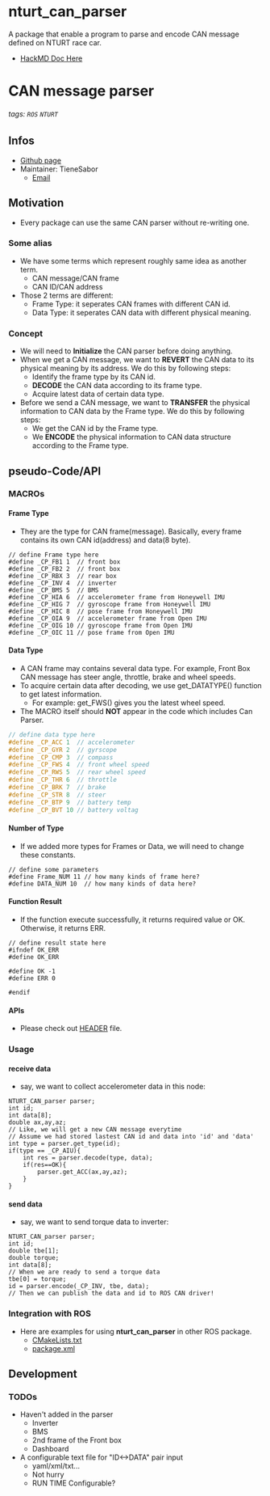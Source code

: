 # nturt_can_parser
A package that enable a program to parse and encode CAN message defined on NTURT race car.
- [HackMD Doc Here](https://hackmd.io/4qtuOHkrRgCJhWhzTcpmWA?view)
# CAN message parser
###### tags: `ROS` `NTURT`
## Infos
- [Github page](https://github.com/NTURacingTeam/nturt_can_parser)
- Maintainer: TieneSabor
    - [Email](tw88712@gmail.com)

## Motivation
- Every package can use the same CAN parser without re-writing one.
### Some alias
- We have some terms which represent roughly same idea as another term.
    - CAN message/CAN frame
    - CAN ID/CAN address
- Those 2 terms are different:
    - Frame Type: it seperates CAN frames with different CAN id.
    - Data Type: it seperates CAN data with different physical meaning.
### Concept
- We will need to **Initialize** the CAN parser before doing anything.
- When we get a CAN message, we want to **REVERT** the CAN data to its physical meaning by its address.  We do this by following steps:
    - Identify the frame type by its CAN id.
    - **DECODE** the CAN data according to its frame type.
    - Acquire latest data of certain data type.
- Before we send a CAN message, we want to **TRANSFER** the physical information to CAN data by the Frame type.  We do this by following steps:
    - We get the CAN id by the Frame type.
    - We **ENCODE** the physical information to CAN data structure according to the Frame type.

## pseudo-Code/API
### MACROs
#### Frame Type
- They are the type for CAN frame(message).  Basically, every frame contains its own CAN id(address) and data(8 byte).
```c++=
// define Frame type here
#define _CP_FB1 1  // front box
#define _CP_FB2 2  // front box
#define _CP_RBX 3  // rear box
#define _CP_INV 4  // inverter
#define _CP_BMS 5  // BMS
#define _CP_HIA 6  // accelerometer frame from Honeywell IMU
#define _CP_HIG 7  // gyroscope frame from Honeywell IMU
#define _CP_HIC 8  // pose frame from Honeywell IMU
#define _CP_OIA 9  // accelerometer frame from Open IMU
#define _CP_OIG 10 // gyroscope frame from Open IMU
#define _CP_OIC 11 // pose frame from Open IMU
```
#### Data Type
- A CAN frame may contains several data type.  For example, Front Box CAN message has steer angle, throttle, brake and wheel speeds.
- To acquire certain data after decoding, we use get_DATATYPE() function to get latest information.
    - For example: get_FWS() gives you the latest wheel speed.
- The MACRO itself should **NOT** appear in the code which includes Can Parser.
```c++
// define data type here
#define _CP_ACC 1  // accelerometer
#define _CP_GYR 2  // gyrscope
#define _CP_CMP 3  // compass
#define _CP_FWS 4  // front wheel speed
#define _CP_RWS 5  // rear wheel speed
#define _CP_THR 6  // throttle
#define _CP_BRK 7  // brake
#define _CP_STR 8  // steer
#define _CP_BTP 9  // battery temp
#define _CP_BVT 10 // battery voltag
```

#### Number of Type
- If we added more types for Frames or Data, we will need to change these constants.
```c++=
// define some parameters
#define Frame_NUM 11 // how many kinds of frame here?
#define DATA_NUM 10  // how many kinds of data here?
```

#### Function Result
- If the function execute successfully, it returns required value or OK. Otherwise, it returns ERR.
```c++=
// define result state here
#ifndef OK_ERR
#define OK_ERR

#define OK -1
#define ERR 0

#endif
```

#### APIs
- Please check out [HEADER](https://github.com/NTURacingTeam/nturt_can_parser/blob/main/inc/NTURT_CAN_Parser.hpp) file.

### Usage
#### receive data
- say, we want to collect accelerometer data in this node:
```c++=
NTURT_CAN_parser parser;
int id;
int data[8];
double ax,ay,az;
// Like, we will get a new CAN message everytime
// Assume we had stored lastest CAN id and data into 'id' and 'data'
int type = parser.get_type(id);
if(type == _CP_AIU){
    int res = parser.decode(type, data);
    if(res==OK){
        parser.get_ACC(ax,ay,az);
    }
}
```

#### send data
- say, we want to send torque data to inverter:
```c++=
NTURT_CAN_parser parser;
int id;
double tbe[1];
double torque;
int data[8];
// When we are ready to send a torque data
tbe[0] = torque;
id = parser.encode(_CP_INV, tbe, data);
// Then we can publish the data and id to ROS CAN driver!
```

### Integration with ROS
- Here are examples for using **nturt_can_parser** in other ROS package.
    - [CMakeLists.txt](https://github.com/NTURacingTeam/nturt_sideslip_estimator/blob/main/CMakeLists.txt)
    - [package.xml](https://github.com/NTURacingTeam/nturt_sideslip_estimator/blob/main/package.xml)

## Development
### TODOs
- Haven't added in the parser
    - Inverter
    - BMS
    - 2nd frame of the Front box
    - Dashboard
- A configurable text file for "ID<->DATA" pair input
    - yaml/xml/txt...
    - Not hurry
    - RUN TIME Configurable?
